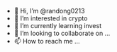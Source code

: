- 👋 Hi, I’m @randong0213
- 👀 I’m interested in crypto
- 🌱 I’m currently learning invest
- 💞️ I’m looking to collaborate on ...
- 📫 How to reach me ...

<!---
randong0213/randong0213 is a ✨ special ✨ repository because its `README.md` (this file) appears on your GitHub profile.
You can click the Preview link to take a look at your changes.
--->
